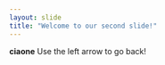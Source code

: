 ```yaml
---
layout: slide
title: "Welcome to our second slide!"
---
```

**ciaone**
Use the left arrow to go back!

